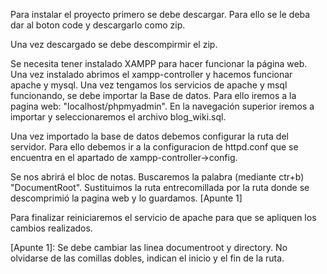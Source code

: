 Para instalar el proyecto primero se debe descargar. Para ello se le deba dar al boton code y descargarlo como zip.

Una vez descargado se debe descompirmir el zip.

Se necesita tener instalado XAMPP para hacer funcionar la página web. Una vez instalado abrimos el xampp-controller y hacemos funcionar apache y mysql.
Una vez tengamos los servicios de apache y msql funcionando, se debe importar la Base de datos. Para ello iremos a la pagina web: "localhost/phpmyadmin". En la navegación superior iremos a importar y seleccionaremos el archivo blog_wiki.sql.

Una vez importado la base de datos debemos configurar la ruta del servidor.
Para ello debemos ir a la configuracion de httpd.conf que se encuentra en el apartado de xampp-controller->config.

Se nos abrirá el bloc de notas. Buscaremos la palabra (mediante ctr+b) "DocumentRoot". Sustituimos la ruta entrecomillada por la ruta donde se descomprimió la pagina web y lo guardamos. [Apunte 1]

Para finalizar reiniciaremos el servicio de apache para que se apliquen los cambios realizados.

[Apunte 1]: Se debe cambiar las linea documentroot y directory. No olvidarse de las comillas dobles, indican el inicio y el fin de la ruta.
